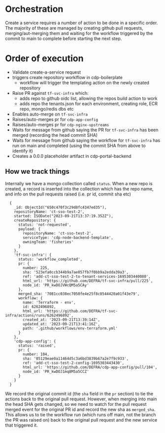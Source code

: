 # Orchestration

Create a service requires a number of action to be done in a specific order.
The majority of these are managed by creating github pull requests, merging/aut-merging them
and waiting for the workflow triggered by the commit to main to complete before starting the next step.

# Order of execution

- Validate create-a-service request
- triggers create repository worklflow in cdp-boilerplate
  - workflow will trigger the templating action on the newly created repository
- Raise PR against `tf-svc-infra` which:
  - adds repo to github oidc list, allowing the repos build action to work
  - adds repo the tenants.json for each environment, creating role, ECR repo, mongo/redis dbs etc
- Enables auto-merge on `tf-svc-infra`
- Raises/auto-merges pr for `cdp-app-config`
- Raises/auto-merges pr for `cdp-nginx-upstreams`
- Waits for message from github saying the PR for `tf-svc-infra` has been merged (recording the head commit SHA)
- Waits for message from github saying the workflow for `tf-svc-infra` has run on main and completed (using the commit SHA from above to identify it)
- Creates a 0.0.0 placeholder artifact in cdp-portal-backend

## How we track things

Internally we have a mongo collection called `status`.
When a new repo is created, a record is inserted into the collection which has the repo name, and info on the pull requests raised (i.e. pr id, commit sha etc)

```bson
  {
    _id: ObjectId("650c470f3c29d8fc4347ed35"),
    repositoryName: 'ct-sso-test-2',
    started: ISODate("2023-09-21T13:37:19.352Z"),
    createRepository: {
      status: 'not-requested',
      payload: {
        repositoryName: 'ct-sso-test-2',
        serviceType: 'cdp-node-backend-template',
        owningTeam: 'fisheries'
      }
    },
    'tf-svc-infra': {
      status: 'workflow_completed',
      pr: {
        number: 225,
        sha: '523efa0ccb344b9a7ae057fb7f0bb9a2edda39a3',
        ref: 'add-ct-sso-test-2-to-tenant-services-1695303440080',
        html_url: 'https://github.com/DEFRA/tf-svc-infra/pull/225',
        node_id: 'PR_kwDOJVWcQM5a5CAy'
      },
      merged_sha: '7081cc038ec7050fe4e25f8c0544420a01f43e79',
      workflow: {
        name: 'Terraform - env',
        id: 6262496892,
        html_url: 'https://github.com/DEFRA/tf-svc-infra/actions/runs/6262496892',
        created_at: '2023-09-21T13:39:14Z',
        updated_at: '2023-09-21T13:41:16Z',
        path: '.github/workflows/env-terraform.yml'
      }
    },
    'cdp-app-config': {
      status: 'raised',
      pr: {
        number: 104,
        sha: '05129eae0a11464d5c3a6bd3839b67a2e7f9c933',
        ref: 'add-ct-sso-test-2-config-1695303443430',
        html_url: 'https://github.com/DEFRA/cdp-app-config/pull/104',
        node_id: 'PR_kwDOJ1mq8M5a5CCZ'
      }
    }
  }

```

We record the original commit id (the `sha` field in the `pr` section) to tie the actions back to the original pull request.
However, when merging into main the head SHA gets changed, so we need to watch for the pull request merged event for the
original PR id and record the new sha as `merged_sha`.
This allows us to tie the workflow run (which runs off main, not the branch the PR was raised on) back to the original pull request
and the new service that triggered it.
